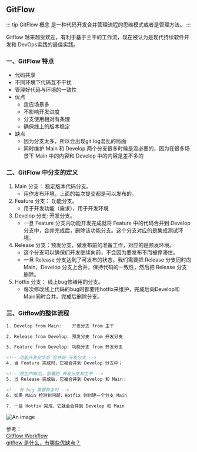 ## GitFlow

::: tip GitFlow 概念
是一种代码开发合并管理流程的思维模式或者是管理方法。
:::

Gitflow 越来越受欢迎，有利于基于主干的工作流，现在被认为是现代持续软件开发和 DevOps实践的最佳实践。

### 一、GitFlow 特点
+ 代码共享
+ 不同环境下代码互不干扰
+ 管理好代码与环境的一致性
+ 优点
    + 适应场景多
    + 不影响开发进度
    + 分支使用相对有条理
    + 确保线上的版本稳定
+ 缺点
    + 因为分支太多，所以会出现git log混乱的局面
    + 同时维护 Main 和 Develop 两个分支很多时候是没必要的，因为在很多场景下 Main 中的内容和 Develop 中的内容是差不多的

### 二、GitFlow 中分支的定义

1. Main 分支： 稳定版本代码分支。
    + 用作发布环境，上面的每次提交都是可以发布的。
2. Feature 分支： 功能分支。
    + 用于开发功能（需求），用于开发环境
3. Develop 分支: 开发分支。
    + 一旦 Feature 分支内功能开发完成就将 Feature 中的代码合并到 Develop 分支中，合并完成后，删除该功能分支。这个分支对应的是集成测试环境。
4. Release 分支：预发分支，做发布前的准备工作，对应的是预发环境。
    + 这个分支可以确保们开发继续向前，不会因为要发布不而被停滞住。
    + 一旦 Release 分支达到了可发布的状态，我们需要把 Release 分支同时向 Main，Develop 分支上合并，保持代码的一致性，然后把 Release 分支删除。
5. Hotfix 分支： 线上bug修缮用的分支。
    + 每次修改线上代码的bug时都要用hotfix来维护，完成后向Develop和Main同时合并。完成后删除分支。


### 三、Gitflow的整体流程
```html
1. Develop from Main:    开发分支 from 主干

2. Release from Develop: 预发分支 from 开发分支

3. Feature from Develop: 功能分支 from 开发分支

<!-- 功能开发完毕后 合并到 开发分支 -->
4. 当 Feature 完成时，它被合并到 Develop 分支中；

<!-- 预生产OK后，部署到 开发分支和主干 -->
5. 当 Release 完成后，它被合并到 Develop 和 Main； 

<!-- 有 bug 需要修复时 -->
6. 如果 Main 检测到问题，Hotfix 则创建一个分支 Main

7. 一旦 Hotfix 完成，它就会合并到 Develop 和 Main
```


![An image](~@/tools/gitflow.svg)

参考：<br />
<a href="https://www.atlassian.com/git/tutorials/comparing-workflows/gitflow-workflow" target="_blank">Gitflow Workflow</a><br />
<a href="https://blog.csdn.net/weixin_46674610/article/details/115396404" target="_blank">gitflow 是什么，有哪些优缺点？</a><br />